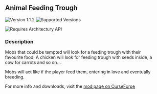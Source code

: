 ## Animal Feeding Trough

![Version 1.1.2](https://img.shields.io/badge/Version-1.1.2-brightgreen)
![Supported Versions](https://cf.way2muchnoise.eu/versions/Minecraft_445838_all.svg)

![Requires Architectury API](https://i.imgur.com/VLsMyfv.png)

### Description
Mobs that could be tempted will look for a feeding trough with their favourite food. A chicken will look for feeding trough with seeds inside, a cow for carrots and so on...

Mobs will act like if the player feed them, entering in love and eventually breeding.

For more info and downloads, visit the [mod page on CurseForge](https://www.curseforge.com/minecraft/mc-mods/animal-feeding-trough)
